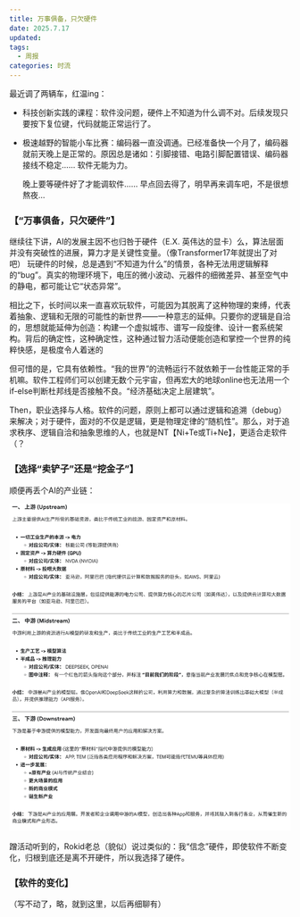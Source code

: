 ```yaml
---
title: 万事俱备，只欠硬件
date: 2025.7.17
updated:
tags:
  - 周报
categories: 时流
---
```


最近调了两辆车，红温ing：

- 科技创新实践的课程：软件没问题，硬件上不知道为什么调不对。后续发现只要按下复位键，代码就能正常运行了。

- 极速越野的智能小车比赛：编码器一直没调通。已经准备快一个月了，编码器就前天晚上是正常的。原因总是诸如：引脚接错、电路引脚配置错误、编码器接线不稳定…… 软件无能为力。

  晚上要等硬件好了才能调软件…… 早点回去得了，明早再来调车吧，不是很想熬夜…

### 【“万事俱备，只欠硬件”】

继续往下讲，AI的发展主因不也归咎于硬件（E.X. 英伟达的显卡）么，算法层面并没有突破性的进展，算力才是关键性变量。（像Transformer17年就提出了对吧）
玩硬件的时候，总是遇到“不知道为什么”的情景，各种无法用逻辑解释的“bug”。真实的物理环境下，电压的微小波动、元器件的细微差异、甚至空气中的静电，都可能让它“状态异常”。

相比之下，长时间以来一直喜欢玩软件，可能因为其脱离了这种物理的束缚，代表着抽象、逻辑和无限的可能性的新世界——一种意志的延伸。只要你的逻辑是自洽的，思想就能延伸为创造：构建一个虚拟城市、谱写一段旋律、设计一套系统架构。背后的确定性，这种确定性，这种通过智力活动便能创造和掌控一个世界的纯粹快感，是极度令人着迷的

但可惜的是，它具有依赖性。“我的世界”的流畅运行不就依赖于一台性能正常的手机嘛。软件工程师们可以创建无数个元宇宙，但再宏大的地球online也无法用一个if-else判断杜邦线是否接触不良。“经济基础决定上层建筑”。

Then，职业选择与人格。软件的问题，原则上都可以通过逻辑和追溯（debug）来解决；对于硬件，面对的不仅是逻辑，更是物理定律的“随机性”。那么，对于追求秩序、逻辑自洽和抽象思维的人，也就是NT【Ni+Te或Ti+Ne】，更适合走软件（？

### 【选择“卖铲子”还是“挖金子”】

顺便再丢个AI的产业链：

![image-20250717002703005](./万事俱备，只欠硬件/image-20250717002703005.png)

蹭活动听到的，Rokid老总（貌似）说过类似的：我“信念”硬件，即使软件不断变化，归根到底还是离不开硬件，所以我选择了硬件。

### 【软件的变化】
（写不动了，略，就到这里，以后再细聊有）

